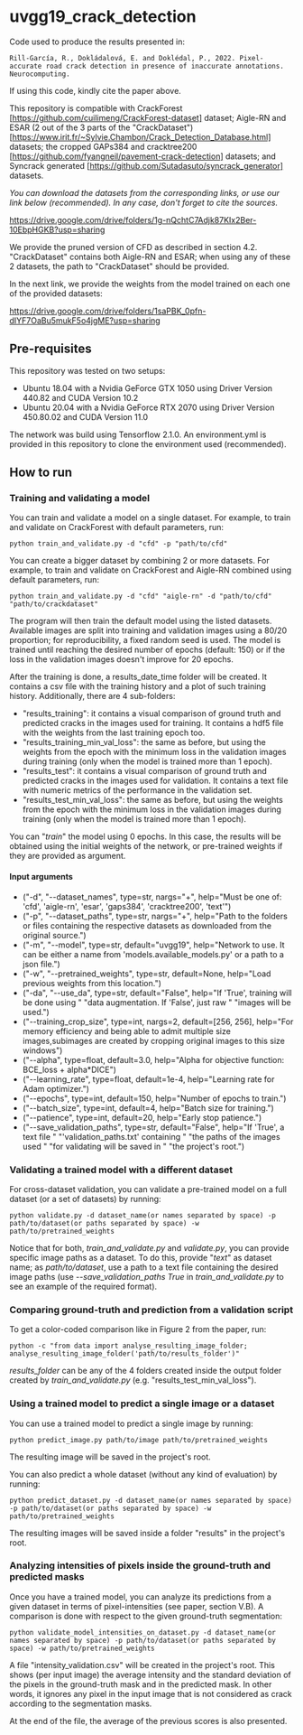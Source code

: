 # uvgg19_crack_detection
Code used to produce the results presented in:
```
Rill-García, R., Dokládalová, E. and Doklédal, P., 2022. Pixel-accurate road crack detection in presence of inaccurate annotations. Neurocomputing.
```
If using this code, kindly cite the paper above.

This repository is compatible with CrackForest [https://github.com/cuilimeng/CrackForest-dataset] dataset; Aigle-RN and ESAR (2 out of the 3 parts of the "CrackDataset")[https://www.irit.fr/~Sylvie.Chambon/Crack_Detection_Database.html] datasets; the cropped GAPs384 and cracktree200 [https://github.com/fyangneil/pavement-crack-detection] datasets; and Syncrack generated [https://github.com/Sutadasuto/syncrack_generator] datasets.

_You can download the datasets from the corresponding links, or use our link below (recommended). In any case, don't forget to cite the sources._

https://drive.google.com/drive/folders/1g-nQchtC7Adjk87KIx2Ber-10EbpHGKB?usp=sharing

We provide the pruned version of CFD as described in section 4.2. "CrackDataset" contains both Aigle-RN and ESAR; when using any of these 2 datasets, the path to "CrackDataset" should be provided.

In the next link, we provide the weights from the model trained on each one of the provided datasets:

https://drive.google.com/drive/folders/1saPBK_0pfn-dIYF7OaBu5mukF5o4jgME?usp=sharing

## Pre-requisites
This repository was tested on two setups:
* Ubuntu 18.04 with a Nvidia GeForce GTX 1050 using Driver Version 440.82 and CUDA Version 10.2
* Ubuntu 20.04 with a Nvidia GeForce RTX 2070 using Driver Version 450.80.02 and CUDA Version 11.0

The network was build using Tensorflow 2.1.0. An environment.yml is provided in this repository to clone the environment used (recommended).

## How to run
### Training and validating a model
You can train and validate a model on a single dataset. For example, to train and validate on CrackForest with default parameters, run:
```
python train_and_validate.py -d "cfd" -p "path/to/cfd"
```

You can create a bigger dataset by combining 2 or more datasets. For example, to train and validate on CrackForest and Aigle-RN combined using default parameters, run:
```
python train_and_validate.py -d "cfd" "aigle-rn" -d "path/to/cfd" "path/to/crackdataset"
```

The program will then train the default model using the listed datasets. Available images are split into training and validation images using a 80/20 proportion; for reproducibility, a fixed random seed is used. The model is trained until reaching the desired number of epochs (default: 150) or if the loss in the validation images doesn't improve for 20 epochs.

After the training is done, a results_date_time folder will be created. It contains a csv file with the training history and a plot of such training history. Additionally, there are 4 sub-folders:
* "results_training": it contains a visual comparison of ground truth and predicted cracks in the images used for training. It contains a hdf5 file with the weights from the last training epoch too.
* "results_training_min_val_loss": the same as before, but using the weights from the epoch with the minimum loss in the validation images during training (only when the model is trained more than 1 epoch).
* "results_test": it contains a visual comparison of ground truth and predicted cracks in the images used for validation. It contains a text file with numeric metrics of the performance in the validation set.
* "results_test_min_val_loss": the same as before, but using the weights from the epoch with the minimum loss in the validation images during training (only when the model is trained more than 1 epoch).

You can "_train_" the model using 0 epochs. In this case, the results will be obtained using the initial weights of the network, or pre-trained weights if they are provided as argument.

#### Input arguments

* ("-d", "--dataset_names", type=str, nargs="+",
                        help="Must be one of: 'cfd', 'aigle-rn', 'esar', 'gaps384', 'cracktree200', 'text'")
* ("-p", "--dataset_paths", type=str, nargs="+",
                    help="Path to the folders or files containing the respective datasets as downloaded from the original source.")
* ("-m", "--model", type=str, default="uvgg19",
                    help="Network to use. It can be either a name from 'models.available_models.py' or a path to a json file.")
* ("-w", "--pretrained_weights", type=str, default=None,
                    help="Load previous weights from this location.")
* ("-da", "--use_da", type=str, default="False", help="If 'True', training will be done using "
                                                                       "data augmentation. If 'False', just raw "
                                                                       "images will be used.")
* ("--training_crop_size", type=int, nargs=2, default=[256, 256],
                    help="For memory efficiency and being able to admit multiple size images,subimages are created by cropping original images to this size windows")
* ("--alpha", type=float, default=3.0,
                    help="Alpha for objective function: BCE_loss + alpha*DICE")
* ("--learning_rate", type=float, default=1e-4, help="Learning rate for Adam optimizer.")
* ("--epochs", type=int, default=150, help="Number of epochs to train.")
* ("--batch_size", type=int, default=4, help="Batch size for training.")
* ("--patience", type=int, default=20, help="Early stop patience.")
* ("--save_validation_paths", type=str, default="False", help="If 'True', a text file "
                                                                               "'validation_paths.txt' containing "
                                                                               "the paths of the images used "
                                                                               "for validating will be saved in "
                                                                               "the project's root.")
### Validating a trained model with a different dataset
For cross-dataset validation, you can validate a pre-trained model on a full dataset (or a set of datasets) by running:
```
python validate.py -d dataset_name(or names separated by space) -p path/to/dataset(or paths separated by space) -w path/to/pretrained_weights
```

Notice that for both, _train_and_validate.py_ and _validate.py_, you can provide specific image paths as a dataset. To do this, provide "_text_" as dataset name; as _path/to/dataset_, use a path to a text file containing the desired image paths (use _--save_validation_paths True_ in _train_and_validate.py_ to see an example of the required format).

### Comparing ground-truth and prediction from a validation script
To get a color-coded comparison like in Figure 2 from the paper, run:
```
python -c "from data import analyse_resulting_image_folder; analyse_resulting_image_folder('path/to/results_folder')"
```
_results_folder_ can be any of the 4 folders created inside the output folder created by _train_and_validate.py_ (e.g. "results_test_min_val_loss").

### Using a trained model to predict a single image or a dataset
You can use a trained model to predict a single image by running:
```
python predict_image.py path/to/image path/to/pretrained_weights
```
The resulting image will be saved in the project's root.

You can also predict a whole dataset (without any kind of evaluation) by running:
```
python predict_dataset.py -d dataset_name(or names separated by space) -p path/to/dataset(or paths separated by space) -w path/to/pretrained_weights
```
The resulting images will be saved inside a folder "results" in the project's root.

### Analyzing intensities of pixels inside the ground-truth and predicted masks
Once you have a trained model, you can analyze its predictions from a given dataset in terms of pixel-intensities (see paper, section V.B). A comparison is done with respect to the given ground-truth segmentation:
```
python validate_model_intensities_on_dataset.py -d dataset_name(or names separated by space) -p path/to/dataset(or paths separated by space) -w path/to/pretrained_weights
```
A file "intensity_validation.csv" will be created in the project's root. This shows (per input image) the average intensity and the standard deviation of the pixels in the ground-truth mask and in the predicted mask. In other words, it ignores any pixel in the input image that is not considered as crack according to the segmentation masks.

At the end of the file, the average of the previous scores is also presented.
